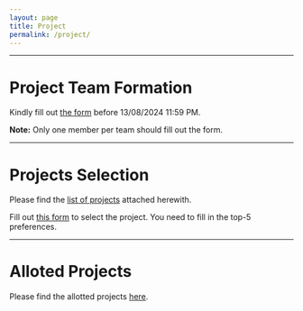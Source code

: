 ```yaml
---
layout: page
title: Project
permalink: /project/
---
```


---
# Project Team Formation

Kindly fill out [the form](https://forms.office.com/r/wnFG7vw5ha) before 13/08/2024 11:59 PM.

**Note:** Only one member per team should fill out the form.


---
# Projects Selection

Please find the [list of projects](/_assignments/ELL409-Projects.pdf) attached herewith.

Fill out [this form](https://forms.office.com/r/8cx1fvd2T1) to select the project. You need to fill in the top-5 preferences.

---


# Alloted Projects

Please find the allotted projects [ here](/_assignments/Allotted_Projects.pdf).
